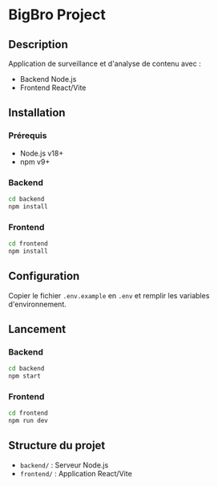 # BigBro Project

## Description
Application de surveillance et d'analyse de contenu avec :
- Backend Node.js
- Frontend React/Vite

## Installation

### Prérequis
- Node.js v18+
- npm v9+

### Backend
```bash
cd backend
npm install
```

### Frontend
```bash
cd frontend
npm install
```

## Configuration
Copier le fichier `.env.example` en `.env` et remplir les variables d'environnement.

## Lancement

### Backend
```bash
cd backend
npm start
```

### Frontend
```bash
cd frontend
npm run dev
```

## Structure du projet
- `backend/` : Serveur Node.js
- `frontend/` : Application React/Vite

